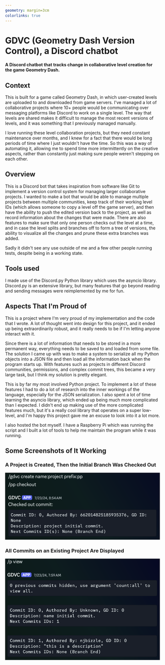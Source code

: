 ```yaml
---
geometry: margin=3cm
colorlinks: true
---
```


# GDVC (Geometry Dash Version Control), a Discord chatbot

#### A Discord chatbot that tracks change in collaborative level creation for the game Geometry Dash.

## Context

This is built for a game called Geometry Dash, in which user-created levels are uploaded to and downloaded from game servers. I've managed a lot of collaborative projects where 10+ people would be communicating over messaging platforms like Discord to work on a single level. The way that levels are shared makes it difficult to manage the most recent versions of levels, and it was something that I previously managed manually.

I love running these level collaboration projects, but they need constant maintenance over months, and I knew for a fact that there would be long periods of time where I just wouldn't have the time. So this was a way of automating it, allowing me to spend time more intermittently on the creative aspects, rather than constantly just making sure people weren't stepping on each other.

## Overview

This is a Discord bot that takes inspiration from software like Git to implement a version control system for managing larger collaborative projects. I wanted to make a bot that would be able to manage multiple projects between multiple communities, keep track of their working level IDs (which allows someone to copy a level off the game server), and then have the ability to push the edited version back to the project, as well as record information about the changes that were made. There are also features to make sure that only one person checks out the level at a time, and in case the level splits and branches off to form a tree of versions, the ability to visualize all the changes and prune these extra branches was added.

Sadly it didn't see any use outside of me and a few other people running tests, despite being in a working state.

## Tools used

I made use of the Discord.py Python library which uses the asyncio library. Discord.py is an extensive library, but many features that go beyond reading and sending messages were reimplemented by me for fun.

## Aspects That I'm Proud of

This is a project where I'm very proud of my implementation and the code that I wrote. A lot of thought went into design for this project, and it ended up being extraordinarily robust, and it really needs to be if I'm letting anyone interact with it.

Since there is a lot of information that needs to be stored in a more permanent way, everything needs to be saved to and loaded from some file. The solution I came up with was to make a system to serialize all my Python objects into a JSON file and then load all the information back when the program starts up. With features such as projects in different Discord communities, permissions, and complex commit trees, this became a very large task, but I think my solution is pretty elegant.

This is by far my most involved Python project. To implement a lot of these features I had to do a lot of research into the inner workings of the language, especially for the JSON serialization. I also spent a lot of time learning the asyncio library, which ended up being much more complicated than I expected. I didn't end up making use of the more complicated features much, but it's a really cool library that operates on a super low-level, and I'm happy this project gave me an excuse to look into it a lot more.

I also hosted the bot myself. I have a Raspberry Pi which was running the script and I built a lot of tools to help me maintain the program while it was running. 

## Some Screenshots of It Working

### A Project is Created, Then the Initial Branch Was Checked Out
![](pictures/create.png)

### All Commits on an Existing Project Are Displayed
![](pictures/view.png)
